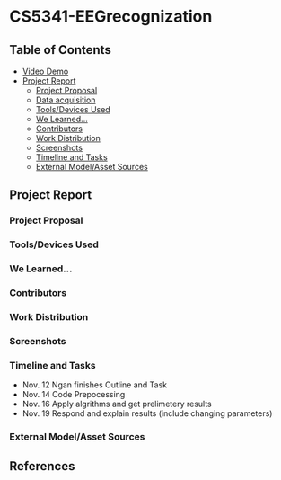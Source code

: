 # CS5341-EEGrecognization

## Table of Contents
* [Video Demo](#video-demo)
* [Project Report](#project-report-project)
  * [Project Proposal](#project-proposal)
  * [Data acquisition](#toolsdevices-used)
  * [Tools/Devices Used](#toolsdevices-used)
  * [We Learned...](#we-learned)
  * [Contributors](#contributors)
  * [Work Distribution](#work-distribution)
  * [Screenshots](#screenshots)
  * [Timeline and Tasks](#timeline-and-tasks)
  * [External Model/Asset Sources](#external-modelasset-sources)
  
## Project Report

### Project Proposal
### Tools/Devices Used
### We Learned...
### Contributors
### Work Distribution
### Screenshots
### Timeline and Tasks
* Nov. 12 Ngan finishes Outline and Task
* Nov. 14 Code Prepocessing 
* Nov. 16 Apply algrithms and get prelimetery results 
* Nov. 19 Respond and explain results (include changing parameters)
### External Model/Asset Sources

## References
